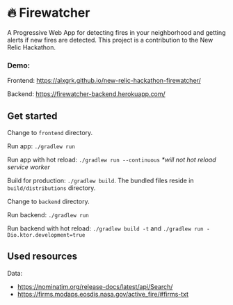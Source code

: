 # 🔥 Firewatcher

A Progressive Web App for detecting fires in your neighborhood and getting alerts if new fires are detected.
This project is a contribution to the New Relic Hackathon.

### Demo: 

Frontend: https://alxgrk.github.io/new-relic-hackathon-firewatcher/

Backend: https://firewatcher-backend.herokuapp.com/


## Get started

Change to `frontend` directory.

Run app: `./gradlew run`

Run app with hot reload: `./gradlew run --continuous` _*will not hot reload service worker_

Build for production: `./gradlew build`. The bundled files reside in `build/distributions` directory.

Change to `backend` directory.

Run backend: `./gradlew run`

Run backend with hot reload: `./gradlew build -t` and `./gradlew run -Dio.ktor.development=true`

## Used resources

Data:
 - https://nominatim.org/release-docs/latest/api/Search/
 - https://firms.modaps.eosdis.nasa.gov/active_fire/#firms-txt
